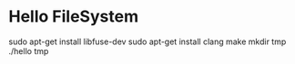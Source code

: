 # Hello FileSystem

sudo apt-get install libfuse-dev
sudo apt-get install clang
make
mkdir tmp
./hello tmp
